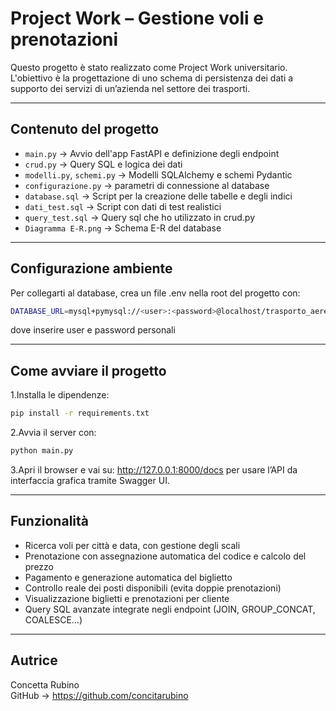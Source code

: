 # Project Work – Gestione voli e prenotazioni

Questo progetto è stato realizzato come Project Work universitario.  
L'obiettivo è la progettazione di uno schema di persistenza dei dati a supporto dei servizi di un’azienda nel settore dei trasporti.

---

## Contenuto del progetto

- `main.py` → Avvio dell'app FastAPI e definizione degli endpoint
- `crud.py` → Query SQL e logica dei dati
- `modelli.py`, `schemi.py` → Modelli SQLAlchemy e schemi Pydantic
- `configurazione.py` → parametri di connessione al database
- `database.sql` → Script per la creazione delle tabelle e degli indici
- `dati_test.sql` → Script con dati di test realistici
- `query_test.sql` → Query sql che ho utilizzato in crud.py
- `Diagramma E-R.png` → Schema E-R del database

---

## Configurazione ambiente
Per collegarti al database, crea un file .env nella root del progetto con:
```bash
DATABASE_URL=mysql+pymysql://<user>:<password>@localhost/trasporto_aereo
```
dove inserire user e password personali

---

## Come avviare il progetto

1.Installa le dipendenze:
```bash
pip install -r requirements.txt
```
2.Avvia il server con:
```bash
python main.py
```
3.Apri il browser e vai su:
http://127.0.0.1:8000/docs
per usare l’API da interfaccia grafica tramite Swagger UI.

---

## Funzionalità

- Ricerca voli per città e data, con gestione degli scali
- Prenotazione con assegnazione automatica del codice e calcolo del prezzo
- Pagamento e generazione automatica del biglietto
- Controllo reale dei posti disponibili (evita doppie prenotazioni)
- Visualizzazione biglietti e prenotazioni per cliente
- Query SQL avanzate integrate negli endpoint (JOIN, GROUP_CONCAT, COALESCE…)

---

## Autrice

Concetta Rubino  
GitHub → https://github.com/concitarubino
